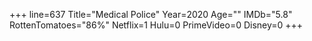 +++
line=637
Title="Medical Police"
Year=2020
Age=""
IMDb="5.8"
RottenTomatoes="86%"
Netflix=1
Hulu=0
PrimeVideo=0
Disney=0
+++

